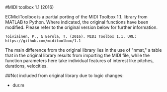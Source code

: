 #MIDI toolbox 1.1 (2016)

ECMidiToolbox is a partial porting of the MIDI Toolbox 1.1. library from MATLAB to Python. Where indicated, the original functions have been modified. Please refer to the original version below for further information.

    Toiviainen, P., & Eerola, T. (2016). MIDI Toolbox 1.1. URL: https://github.com/miditoolbox/1.1

The main difference from the original library lies in the use of "nmat," a table that in the original library results from importing the MIDI file, while the function parameters here take individual features of interest like pitches, durations, velocities.


##Not included from original library due to logic changes:

- dur.m
